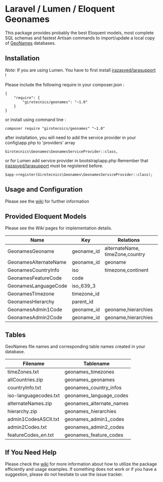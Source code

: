 # Laravel / Lumen / Eloquent Geonames


This package provides probably the best Eloquent models, most complete SQL schemas and fastest Artisan commands to import/update a local copy of [GeoNames](http://www.geonames.org/) databases.

## Installation

*Note:* If you are using Lumen. You have to first install [irazasyed/larasupport](https://github.com/irazasyed/larasupport) !

Please include the following require in your composer.json :

	{
	    "require": {
	        "girotecnics/geonames": "~1.0"
	    }
	}

or install using command line :

	composer require "girotecnics/geonames" "~1.0"

after installation, you will need to add the service provider in your config\app.php to 'providers' array

	Girotecnics\Geonames\GeonamesServiceProvider::class,
	
or for Lumen add service provider in bootstrap\app.php Remember that [irazasyed/larasupport](https://github.com/irazasyed/larasupport) must be registered before.
    
	$app->register(Girotecnics\Geonames\GeonamesServiceProvider::class);
	
## Usage and Configuration

Please see the [wiki](https://github.com/yurtesen/geonames/wiki) for further information

## Provided Eloquent Models

Please see the *Wiki* pages for implementation details.

| Name                | Key       |Relations                                  | Scopes                 |
|---------------------|-----------|-------------------------------------------|------------------------|
|GeonamesGeoname      |geoname_id |alternateName, timeZone,country            |admin1,city,countryInfo |
|GeonamesAlternateName|geoname_id |geoname                                    |                        |
|GeonamesCountryInfo  |iso        |timezone,continent                         |                        |
|GeonamesFeatureCode  |code       |                                           |                        |
|GeonamesLanguageCode |iso_639_3  |                                           |                        |
|GeonamesTimezone     |timezone_id|                                           |                        |
|GeonamesHierarchy    |parent_id  |                                           |                        |
|GeonamesAdmin1Code   |geoname_id |geoname,hierarchies                        |                        |
|GeonamesAdmin2Code   |geoname_id |geoname,hierarchies                        |                        |

## Tables
GeoNames file names and corresponding table names created in your database.

|Filename             |Tablename                |
|---------------------|-------------------------|
|timeZones.txt        |geonames_timezones       |
|allCountries.zip     |geonames_geonames        |
|countryInfo.txt      |geonames_country_infos   |
|iso-languagecodes.txt|geonames_language_codes  |
|alternateNames.zip   |geonames_alternate_names |
|hierarchy.zip        |geonames_hierarchies     |
|admin1CodesASCII.txt |geonames_admin1_codes    |
|admin2Codes.txt      |geonames_admin2_codes    |
|featureCodes_en.txt  |geonames_feature_codes   |

## If You Need Help
Please check the [wiki](https://github.com/yurtesen/geonames/wiki) for more information about how to utilize the package efficiently and usage examples. If something does not work or if you have a suggestion, please do not hesitate to use the issue tracker.
